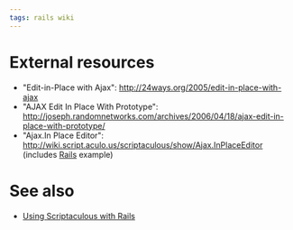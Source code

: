 ```yaml
---
tags: rails wiki
---
```


# External resources

-   "Edit-in-Place with Ajax": <http://24ways.org/2005/edit-in-place-with-ajax>
-   "AJAX Edit In Place With Prototype": <http://joseph.randomnetworks.com/archives/2006/04/18/ajax-edit-in-place-with-prototype/>
-   "Ajax.In Place Editor": <http://wiki.script.aculo.us/scriptaculous/show/Ajax.InPlaceEditor> (includes [Rails](/wiki/Rails) example)

# See also

-   [Using Scriptaculous with Rails](/wiki/Using_Scriptaculous_with_Rails)
